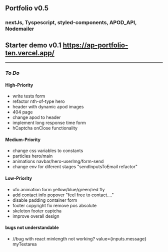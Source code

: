 ## Portfolio v0.5

### nextJs, Tyspescript, styled-components, APOD_API, Nodemailer

## Starter demo v0.1 https://ap-portfolio-ten.vercel.app/

---

### _To Do_

#### High-Priority

- write tests form
- refactor nth-of-type hero
- header with dynamic apod images
- 404 page
- change apod to header
- implement long response time form
- hCaptcha onClose functionality

#### Medium-Priority

- change css variables to constants
- particles hero/main
- animations navbar/hero-userImg/form-send
- change env for diferent stages "sendInputsToEmail refactor"

#### Low-Priority

- ufo animation form yellow/blue/green/red fly
- add contact info popover "feel free to contact...."
- disable padding container form
- footer copyright fix remove pos absolute
- skeleton footer captcha
- improve overall design

#### bugs not understandable

- //bug with react minlength not working? value={inputs.message} myTextarea
